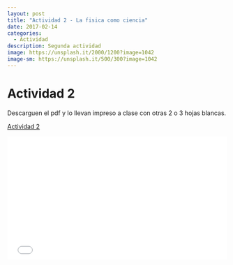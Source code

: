 ```yaml
---
layout: post
title: "Actividad 2 - La fisica como ciencia"
date: 2017-02-14
categories:
  - Actividad
description: Segunda actividad
image: https://unsplash.it/2000/1200?image=1042
image-sm: https://unsplash.it/500/300?image=1042
---
```


Actividad 2
===========

Descarguen el pdf y lo llevan impreso a clase con otras 2 o 3 hojas blancas.

<a href="https://github.com/marcoC76/marcoc76.github.io/raw/master/media/actividad%202.pdf">Actividad 2</a>

<div style="position: relative;
            padding-bottom: 56.25%;
            height: 0;
            overflow: hidden;">
  <iframe style="position: absolute;
                  top:0;
                  left: 0;
                  width: 100%;
                  height: 100%;"src="//giphy.com/embed/ulYsfSM7mzWQo?hideSocial=true" width="480" height="327" frameborder="0" class="giphy-embed" allowfullscreen=""></iframe>
</div>
